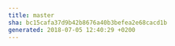```yaml
---
title: master
sha: bc15cafa37d9b42b8676a40b3befea2e68cacd1b
generated: 2018-07-05 12:40:29 +0200
---
```

